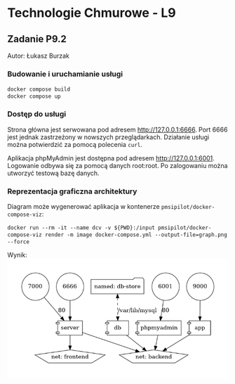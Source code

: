 # Technologie Chmurowe - L9
## Zadanie P9.2
Autor: Łukasz Burzak


### Budowanie i uruchamianie usługi
```shell
docker compose build
docker compose up
```

### Dostęp do usługi

Strona główna jest serwowana pod adresem http://127.0.0.1:6666.
Port 6666 jest jednak zastrzeżony w nowszych przeglądarkach. Działanie usługi można potwierdzić za pomocą polecenia `curl`.

Aplikacja phpMyAdmin jest dostępna pod adresem http://127.0.0.1:6001. Logowanie odbywa się za pomocą danych root:root. Po zalogowaniu można utworzyć testową bazę danych.


### Reprezentacja graficzna architektury

Diagram może wygenerować aplikacja w kontenerze `pmsipilot/docker-compose-viz`:
```shell
docker run --rm -it --name dcv -v ${PWD}:/input pmsipilot/docker-compose-viz render -m image docker-compose.yml --output-file=graph.png --force
```

Wynik:
![Wygenerowany diagram](graph.png)